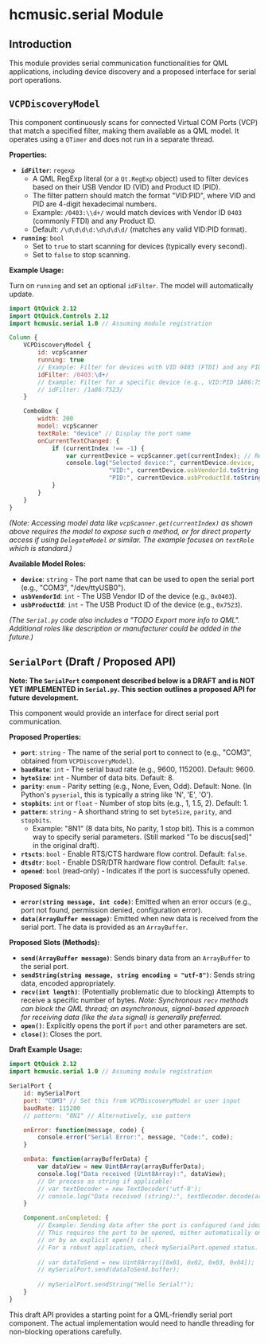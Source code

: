 # hcmusic.serial Module

## Introduction
This module provides serial communication functionalities for QML applications, including device discovery and a proposed interface for serial port operations.

## `VCPDiscoveryModel`

This component continuously scans for connected Virtual COM Ports (VCP) that match a specified filter, making them available as a QML model. It operates using a `QTimer` and does not run in a separate thread.

**Properties:**

*   **`idFilter`**: `regexp`
    *   A QML RegExp literal (or a `Qt.RegExp` object) used to filter devices based on their USB Vendor ID (VID) and Product ID (PID).
    *   The filter pattern should match the format "VID:PID", where VID and PID are 4-digit hexadecimal numbers.
    *   Example: `/0403:\\d+/` would match devices with Vendor ID `0403` (commonly FTDI) and any Product ID.
    *   Default: `/\d\d\d\d:\d\d\d\d/` (matches any valid VID:PID format).
*   **`running`**: `bool`
    *   Set to `true` to start scanning for devices (typically every second).
    *   Set to `false` to stop scanning.

**Example Usage:**

Turn on `running` and set an optional `idFilter`. The model will automatically update.

```qml
import QtQuick 2.12
import QtQuick.Controls 2.12
import hcmusic.serial 1.0 // Assuming module registration

Column {
    VCPDiscoveryModel {
        id: vcpScanner
        running: true
        // Example: Filter for devices with VID 0403 (FTDI) and any PID
        idFilter: /0403:\d+/ 
        // Example: Filter for a specific device (e.g., VID:PID 1A86:7523)
        // idFilter: /1a86:7523/
    }

    ComboBox {
        width: 200
        model: vcpScanner
        textRole: "device" // Display the port name
        onCurrentTextChanged: {
            if (currentIndex !== -1) {
                var currentDevice = vcpScanner.get(currentIndex); // Requires QAbstractListModel get method
                console.log("Selected device:", currentDevice.device, 
                            "VID:", currentDevice.usbVendorId.toString(16), // Display VID in hex
                            "PID:", currentDevice.usbProductId.toString(16)); // Display PID in hex
            }
        }
    }
}
```
*(Note: Accessing model data like `vcpScanner.get(currentIndex)` as shown above requires the model to expose such a method, or for direct property access if using `DelegateModel` or similar. The example focuses on `textRole` which is standard.)*

**Available Model Roles:**

*   **`device`**: `string` - The port name that can be used to open the serial port (e.g., "COM3", "/dev/ttyUSB0").
*   **`usbVendorId`**: `int` - The USB Vendor ID of the device (e.g., `0x0403`).
*   **`usbProductId`**: `int` - The USB Product ID of the device (e.g., `0x7523`).

*(The `Serial.py` code also includes a "TODO Export more info to QML". Additional roles like description or manufacturer could be added in the future.)*

## `SerialPort` (Draft / Proposed API)

**Note: The `SerialPort` component described below is a DRAFT and is NOT YET IMPLEMENTED in `Serial.py`. This section outlines a proposed API for future development.**

This component would provide an interface for direct serial port communication.

**Proposed Properties:**

*   **`port`**: `string` - The name of the serial port to connect to (e.g., "COM3", obtained from `VCPDiscoveryModel`).
*   **`baudRate`**: `int` - The serial baud rate (e.g., 9600, 115200). Default: 9600.
*   **`byteSize`**: `int` - Number of data bits. Default: 8.
*   **`parity`**: `enum` - Parity setting (e.g., None, Even, Odd). Default: None. (In Python's `pyserial`, this is typically a string like 'N', 'E', 'O').
*   **`stopbits`**: `int` or `float` - Number of stop bits (e.g., 1, 1.5, 2). Default: 1.
*   **`pattern`**: `string` - A shorthand string to set `byteSize`, `parity`, and `stopbits`.
    *   Example: "8N1" (8 data bits, No parity, 1 stop bit). This is a common way to specify serial parameters. (Still marked "To be discus[sed]" in the original draft).
*   **`rtscts`**: `bool` - Enable RTS/CTS hardware flow control. Default: `false`.
*   **`dtsdtr`**: `bool` - Enable DSR/DTR hardware flow control. Default: `false`.
*   **`opened`**: `bool` (read-only) - Indicates if the port is successfully opened.

**Proposed Signals:**

*   **`error(string message, int code)`**: Emitted when an error occurs (e.g., port not found, permission denied, configuration error).
*   **`data(ArrayBuffer message)`**: Emitted when new data is received from the serial port. The data is provided as an `ArrayBuffer`.

**Proposed Slots (Methods):**

*   **`send(ArrayBuffer message)`**: Sends binary data from an `ArrayBuffer` to the serial port.
*   **`sendString(string message, string encoding = "utf-8")`**: Sends string data, encoded appropriately.
*   **`recv(int length)`**: (Potentially problematic due to blocking) Attempts to receive a specific number of bytes. *Note: Synchronous `recv` methods can block the QML thread; an asynchronous, signal-based approach for receiving data (like the `data` signal) is generally preferred.*
*   **`open()`**: Explicitly opens the port if `port` and other parameters are set.
*   **`close()`**: Closes the port.

**Draft Example Usage:**

```qml
import QtQuick 2.12
import hcmusic.serial 1.0 // Assuming module registration

SerialPort {
    id: mySerialPort
    port: "COM3" // Set this from VCPDiscoveryModel or user input
    baudRate: 115200
    // pattern: "8N1" // Alternatively, use pattern

    onError: function(message, code) {
        console.error("Serial Error:", message, "Code:", code);
    }

    onData: function(arrayBufferData) {
        var dataView = new Uint8Array(arrayBufferData);
        console.log("Data received (Uint8Array):", dataView);
        // Or process as string if applicable:
        // var textDecoder = new TextDecoder('utf-8');
        // console.log("Data received (string):", textDecoder.decode(arrayBufferData));
    }

    Component.onCompleted: {
        // Example: Sending data after the port is configured (and ideally checked if open)
        // This requires the port to be opened, either automatically on setting 'port'
        // or by an explicit open() call.
        // For a robust application, check mySerialPort.opened status.
        
        // var dataToSend = new Uint8Array([0x01, 0x02, 0x03, 0x04]);
        // mySerialPort.send(dataToSend.buffer); 
        
        // mySerialPort.sendString("Hello Serial!");
    }
}
```
This draft API provides a starting point for a QML-friendly serial port component. The actual implementation would need to handle threading for non-blocking operations carefully.
